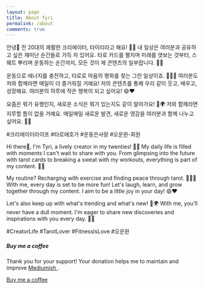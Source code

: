 ```yaml
---
layout: page
title: About Tyri
permalink: /about
comments: true
---
```


<div class="row justify-content-between">
<div class="col-md-8 pr-5">

안녕🌟 전 20대의 쾌활한 크리에이터, 타이리라고 해요! 🎥✨ 내 일상은 여러분과 공유하고 싶은 재미난 순간들로 가득 차 있어요. 타로 카드를 펼치며 미래를 엿보는 것부터, 스웨트 뿌리며 운동하는 순간까지, 모든 것이 제 콘텐츠의 일부랍니다. 💫🔮

운동으로 에너지를 충전하고, 타로로 마음의 평화를 찾는 그런 일상이죠. 🏋️‍♀️✨ 여러분도 저와 함께라면 매일이 더 즐거워질 거예요! 저의 콘텐츠를 통해 우리 같이 웃고, 배우고, 성장해요. 여러분의 하루에 작은 행복이 되고 싶어요! 😄❤️

요즘은 뭐가 유행인지, 새로운 소식은 뭐가 있는지도 같이 알아가요! 📱🌍 저와 함께라면 지루할 틈이 없을 거예요. 매일매일 새로운 발견, 새로운 영감을 여러분과 함께 나누고 싶어요. 🚀💖 

#크리에이터라이프 #타로애호가 #운동은사랑 #오운완-회원

</div>

<div class="col-md-8 pr-5">

Hi there🌟, I'm Tyri, a lively creator in my twenties! 🎥✨ My daily life is filled with moments I can't wait to share with you. From glimpsing into the future with tarot cards to breaking a sweat with my workouts, everything is part of my content. 💫🔮

My routine? Recharging with exercise and finding peace through tarot. 🏋️‍♀️✨ With me, every day is set to be more fun! Let's laugh, learn, and grow together through my content. I aim to be a little joy in your day! 😄❤️

Let's also keep up with what's trending and what's new! 📱🌍 With me, you'll never have a dull moment. I'm eager to share new discoveries and inspirations with you every day. 🚀💖

#CreatorLife #TarotLover #FitnessIsLove #오운완

</div>

<div class="col-md-4">

<div class="sticky-top sticky-top-80">
<h5>Buy me a coffee</h5>

<p>Thank you for your support! Your donation helps me to maintain and improve <a target="_blank" href="https://github.com/wowthemesnet/mediumish-theme-jekyll">Mediumish <i class="fab fa-github"></i></a>.</p>

<a target="_blank" href="https://www.wowthemes.net/donate/" class="btn btn-danger">Buy me a coffee</a> 

</div>
</div>
</div>
